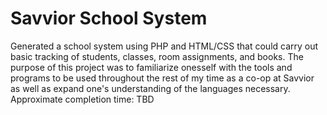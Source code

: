# Savvior School System
Generated a school system using PHP and HTML/CSS that could carry out basic tracking of students, classes, room assignments, and books. The purpose of this project was to familiarize onesself with the tools and programs to be used throughout the rest of my time as a co-op at Savvior as well as expand one's understanding of the languages necessary. Approximate completion time: TBD
